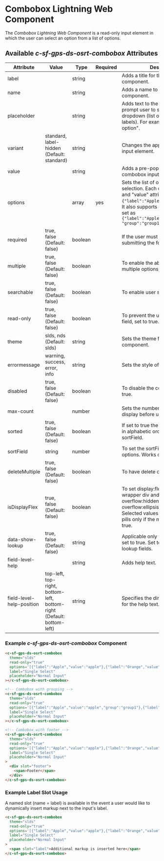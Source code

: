 # Combobox Lightning Web Component

The _Combobox Lightning Web Component_ is a read-only input element in which the user can select an option from a list of options.

## Available _c-sf-gps-ds-osrt-combobox_ Attributes

| Attribute                 | Value                                                                 | Type    | Required | Description                                                                                                                                                                                                                                        |
| ------------------------- | --------------------------------------------------------------------- | ------- | -------- | -------------------------------------------------------------------------------------------------------------------------------------------------------------------------------------------------------------------------------------------------- |
| label                     |                                                                       | string  |          | Adds a title for the combobox component.                                                                                                                                                                                                           |
| name                      |                                                                       | string  |          | Adds a name to the combobox component.                                                                                                                                                                                                             |
| placeholder               |                                                                       | string  |          | Adds text to the input element to prompt user to select from the dropdown (list of _options_ to render labels). For example, "Select an option".                                                                                                   |
| variant                   | standard, label-hidden (Default: standard)                            | string  |          | Changes the appearance of the input element.                                                                                                                                                                                                       |
| value                     |                                                                       | string  |          | Adds a pre-populatd value to the combobox input.                                                                                                                                                                                                   |
| options                   |                                                                       | array   | yes      | Sets the list of options available for selection. Each option has "label" and "value" attributes, such as `{"label":"Apple","value":"apple"}`. It also supports grouping if option is set as `{"label":"Apple","value":"apple", "group":"group1"}` |
| required                  | true, false (Default: false)                                          | boolean |          | If the user must enter a value before submitting the form, set to true.                                                                                                                                                                            |
| multiple                  | true, false (Default: false)                                          | boolean |          | To enable the ability to select multiple options, set to true.                                                                                                                                                                                     |
| searchable                | true, false (Default: false)                                          | boolean |          | To enable user search, set to true.                                                                                                                                                                                                                |
| read-only                 | true, false (Default: false)                                          | boolean |          | To prevent the user from editing the field, set to true.                                                                                                                                                                                           |
| theme                     | slds, nds (Default: slds)                                             | string  |          | Sets the theme for the combobox component.                                                                                                                                                                                                         |
| errormessage              | warning, success, error, info                                         | string  |          | Sets the style of the error message.                                                                                                                                                                                                               |
| disabled                  | true, false (Default: false)                                          | boolean |          | To disable the combobox, set to true.                                                                                                                                                                                                              |
| max-count                 |                                                                       | number  |          | Sets the number of options to display before user must scroll.                                                                                                                                                                                     |
| sorted                    | true, false (Default: false)                                          | boolean |          | If set to true the options are sorted in alphabetic order of value or the sortField.                                                                                                                                                               |
| sortField                 | string                                                                | number  |          | To set the sortField used to sort the options. Works only if sorted is true                                                                                                                                                                        |
| deleteMultiple            | true, false (Default: false)                                          | boolean |          | To have delete on multiple select pill                                                                                                                                                                                                             |
| isDisplayFlex             | true, false (Default: false)                                          | boolean |          | To set display:flex style for pill wrapper div and it also set overflow:hidden and text-overflow:ellipsis style to each pill. Selected values will be displayed as pills only if the multiple attribute is true.                                   |
| data-show-lookup          | true, false (Default: false)                                          | string  |          | Applicable only when `read-only` is set to true. Set to true to display the lookup fields.                                                                                                                                                         |
| field-level-help          |                                                                       | string  |          | Adds help text.                                                                                                                                                                                                                                    |
| field-level-help-position | top-left, top-right, bottom-left, bottom-right (Default: bottom-left) | string  |          | Specifies the direction of the arrow for the help text.                                                                                                                                                                                            |

### Example _c-sf-gps-ds-osrt-combobox_ Component

```html
<c-sf-gps-ds-osrt-combobox
  theme="slds"
  read-only="true"
  options='[{"label":"Apple","value":"apple"},{"label":"Orange","value":"orange"},{"label":"Mango","value":"mango"}]'
  label="Single Select"
  placeholder="Normal Input"
></c-sf-gps-ds-osrt-combobox>

<!-- Combobox with grouping -->
<c-sf-gps-ds-osrt-combobox
  theme="slds"
  read-only="true"
  options='[{"label":"Apple","value":"apple","group":"group1"},{"label":"Orange","value":"orange","group":"group1"},{"label":"Potato","value":"Potato",,"group":"group2"}]'
  label="Single Select"
  placeholder="Normal Input"
></c-sf-gps-ds-osrt-combobox>

<!-- Combobox with footer -->
<c-sf-gps-ds-osrt-combobox
  theme="slds"
  read-only="true"
  options='[{"label":"Apple","value":"apple"},{"label":"Orange","value":"orange"},{"label":"Mango","value":"mango"}]'
  label="Single Select"
  placeholder="Normal Input"
>
  <div slot="footer">
    <span>Footer</span>
  </div>
</c-sf-gps-ds-osrt-combobox>
```

### Example Label Slot Usage

A named slot (name = label) is available in the event a user would like to dynamically insert markup next to the input's label.

```html
<c-sf-gps-ds-osrt-combobox
  theme="slds"
  read-only="true"
  options='[{"label":"Apple","value":"apple"},{"label":"Orange","value":"orange"},{"label":"Mango","value":"mango"}]'
  label="Single Select"
  placeholder="Normal Input"
>
  <span slot="label">Additional markup is inserted here</span>
</c-sf-gps-ds-osrt-combobox>
```
